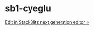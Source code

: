 # sb1-cyeglu

[Edit in StackBlitz next generation editor ⚡️](https://stackblitz.com/~/github.com/Yangweikai/sb1-cyeglu)